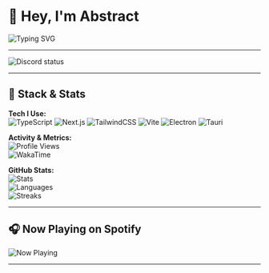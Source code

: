 # 👋 Hey, I'm Abstract  
![Typing SVG](https://readme-typing-svg.herokuapp.com?font=Fira+Code&size=24&duration=3000&pause=800&color=000000&center=true&vCenter=true&width=435&lines=I+build+frontend+experiences)

---

![Discord status](https://dsc-readme.tsuni.dev/api/user/699353540585586759?theme=nitroDark&primaryColor=E1FF00&accentColor=EEFF00&width=512)

---

## 🧠 Stack & Stats

**Tech I Use:**  
![TypeScript](https://img.shields.io/badge/TypeScript-grey?style=flat&logo=TypeScript)
![Next.js](https://img.shields.io/badge/Next.js-grey?style=flat&logo=Next.js)
![TailwindCSS](https://img.shields.io/badge/TailwindCSS-grey?style=flat&logo=TailwindCSS)
![Vite](https://img.shields.io/badge/Vite-grey?style=flat&logo=Vite)
![Electron](https://img.shields.io/badge/Electron-grey?style=flat&logo=Electron)
![Tauri](https://img.shields.io/badge/Tauri-grey?style=flat&logo=Tauri)

**Activity & Metrics:**  
![Profile Views](https://komarev.com/ghpvc/?username=absrtc&label=Profile%20views&color=157fec&style=flat)  
![WakaTime](https://wakatime.com/badge/user/5d94cee4-0f58-46bb-a593-b5e5e1bcc61a.svg)

**GitHub Stats:**  
![Stats](https://github-readme-stats.vercel.app/api?username=absrtc&show_icons=true&theme=dark&hide_border=true&title_color=58A6FF&icon_color=F8D866)  
![Languages](https://github-readme-stats.vercel.app/api/top-langs/?username=absrtc&layout=compact&theme=highcontrast&hide_border=true)  
![Streaks](https://streak-stats.demolab.com?user=absrtc&theme=dark&hide_border=true)

---

## 🎧 Now Playing on Spotify

![Now Playing](https://spotify-now-playing-hazel.vercel.app/api/spotify)

---
